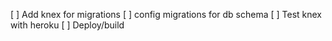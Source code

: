 [ ] Add knex for migrations
  [ ] config migrations for db schema
[ ] Test knex with heroku
  [ ] Deploy/build
